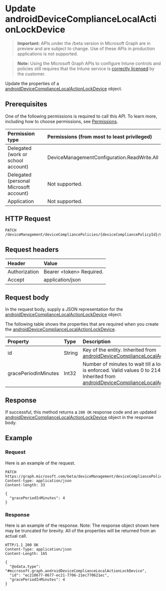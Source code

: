 ﻿# Update androidDeviceComplianceLocalActionLockDevice

> **Important:** APIs under the /beta version in Microsoft Graph are in preview and are subject to change. Use of these APIs in production applications is not supported.

> **Note:** Using the Microsoft Graph APIs to configure Intune controls and policies still requires that the Intune service is [correctly licensed](https://go.microsoft.com/fwlink/?linkid=839381) by the customer.

Update the properties of a [androidDeviceComplianceLocalActionLockDevice](../resources/intune_deviceconfig_androiddevicecompliancelocalactionlockdevice.md) object.
## Prerequisites
One of the following permissions is required to call this API. To learn more, including how to choose permissions, see [Permissions](../../../concepts/intune_deviceconfig_permissions_reference.md).

|Permission type|Permissions (from most to least privileged)|
|:---|:---|
|Delegated (work or school account)|DeviceManagementConfiguration.ReadWrite.All|
|Delegated (personal Microsoft account)|Not supported.|
|Application|Not supported.|

## HTTP Request
<!-- {
  "blockType": "ignored"
}
-->
``` http
PATCH /deviceManagement/deviceCompliancePolicies/{deviceCompliancePolicyId}/microsoft.graph.androidCompliancePolicy/localActions/{androidDeviceComplianceLocalActionBaseId}
```

## Request headers
|Header|Value|
|:---|:---|
|Authorization|Bearer &lt;token&gt; Required.|
|Accept|application/json|

## Request body
In the request body, supply a JSON representation for the [androidDeviceComplianceLocalActionLockDevice](../resources/intune_deviceconfig_androiddevicecompliancelocalactionlockdevice.md) object.

The following table shows the properties that are required when you create the [androidDeviceComplianceLocalActionLockDevice](../resources/intune_deviceconfig_androiddevicecompliancelocalactionlockdevice.md).

|Property|Type|Description|
|:---|:---|:---|
|id|String|Key of the entity. Inherited from [androidDeviceComplianceLocalActionBase](../resources/intune_deviceconfig_androiddevicecompliancelocalactionbase.md)|
|gracePeriodInMinutes|Int32|Number of minutes to wait till a local action is enforced. Valid values 0 to 2147483647 Inherited from [androidDeviceComplianceLocalActionBase](../resources/intune_deviceconfig_androiddevicecompliancelocalactionbase.md)|



## Response
If successful, this method returns a `200 OK` response code and an updated [androidDeviceComplianceLocalActionLockDevice](../resources/intune_deviceconfig_androiddevicecompliancelocalactionlockdevice.md) object in the response body.

## Example
### Request
Here is an example of the request.
``` http
PATCH https://graph.microsoft.com/beta/deviceManagement/deviceCompliancePolicies/{deviceCompliancePolicyId}/microsoft.graph.androidCompliancePolicy/localActions/{androidDeviceComplianceLocalActionBaseId}
Content-type: application/json
Content-length: 33

{
  "gracePeriodInMinutes": 4
}
```

### Response
Here is an example of the response. Note: The response object shown here may be truncated for brevity. All of the properties will be returned from an actual call.
``` http
HTTP/1.1 200 OK
Content-Type: application/json
Content-Length: 165

{
  "@odata.type": "#microsoft.graph.androidDeviceComplianceLocalActionLockDevice",
  "id": "ec210677-0677-ec21-7706-21ec770621ec",
  "gracePeriodInMinutes": 4
}
```



